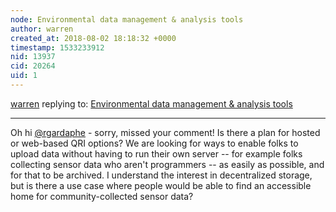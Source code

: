 ```yaml
---
node: Environmental data management & analysis tools
author: warren
created_at: 2018-08-02 18:18:32 +0000
timestamp: 1533233912
nid: 13937
cid: 20264
uid: 1
---
```




[warren](../profile/warren) replying to: [Environmental data management & analysis tools](../notes/warren/02-17-2017/environmental-data-management-analysis-tools)

----
Oh hi [@rgardaphe](/profile/rgardaphe) - sorry, missed your comment! Is there a plan for hosted or web-based QRI options? We are looking for ways to enable folks to upload data without having to run their own server -- for example folks collecting sensor data who aren't programmers -- as easily as possible, and for that to be archived. I understand the interest in decentralized storage, but is there a use case where people would be able to find an accessible home for community-collected sensor data?